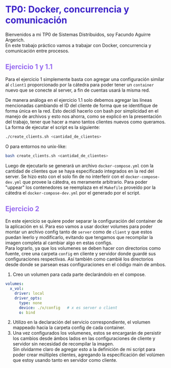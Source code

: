 # <span style="color:#3d24c9">TP0: Docker, concurrencia y comunicación</span>
Bienvenidos a mi TP0 de Sistemas Distribuidos, soy Facundo Aguirre Argerich.  
En este trabajo práctico vamos a trabajar con Docker, concurrencia y comunicación entre procesos.

## <span style="color:#9669f0">Ejercicio 1 y 1.1</span>
Para el ejercicio 1 simplemente basta con agregar una configuración similar al `client1` proporcionado por la cátedra para poder tener un `container` nuevo que se conecte al server, a fin de cuentas usará la misma red.    

De manera análoga en el ejercicio 1.1 solo debemos agregar las líneas mencionadas cambiando el ID del cliente de forma que se identifique de forma única en la red. Esto decidí hacerlo con bash por simplicidad en el manejo de archivos y esto nos ahorra, como se explicó en la presentación del trabajo, tener que hacer a mano tantos clientes nuevos como queramos.  
La forma de ejecutar el script es la siguiente:  
```bash
./create_clients.sh <cantidad_de_clientes>
```
O para entornos no unix-like:
```bash
bash create_clients.sh <cantidad_de_clientes>
```  
Luego de ejecutarlo se generará un archivo `docker-compose.yml` con la cantidad de clientes que se haya especificado integrados en la red del server. Se hizo esto con el solo fin de no interferir con el `docker-compose-dev.yml` que provee la cátedra, es meramente arbitrario. 
Para poder "uppear" los contenedores se reemplaza en el `Makefile` proveído por la cátedra el `docker-compose-dev.yml` por el generado por el script.  

## <span style="color:#9669f0">Ejercicio 2</span>
En este ejercicio se quiere poder separar la configuración del container de la aplicación en sí. Para eso vamos a usar docker volumes para poder montar un archivo config tanto de `server` como de `client` y que estos puedan leerlo y modificarlo, evitando que tengamos que recompilar la imagen completa al cambiar algo en estas configs.  
Para lograrlo, ya que los volumenes se deben hacer con directorios como fuente, cree una carpeta `config` en cliente y servidor donde guardé sus configuraciones respectivas. Así también como cambié los directorios desde donde se parsean esas configuraciones en el código main de ambos.
1. Creo un volumen para cada parte declarándolo en el compose.
```yaml
volumes:
  x_vol:
    driver: local
    driver_opts:
      type: none
      device: ./x/config   # x es server o client
      o: bind
```
2. Utilizo en la declaración del servicio correspondiente, el volumen mappeado hacia la carpeta config de cada container.   
3. Una vez configurados los volumenes, estos se encargarán de persistir los cambios desde ámbos lados en las configuraciones de cliente y servidor sin necesidad de recompilar la imagen.  
Sin olvidarme claro de agregar esto a la definición de mi script para poder crear múltiples clientes, agregando la especificación del volúmen que estoy usando tanto en servidor como cliente.
